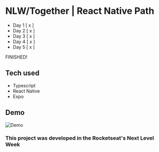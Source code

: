 # NLW/Together | React Native Path

- Day 1 [ x ]
- Day 2 [ x ]
- Day 3 [ x ]
- Day 4 [ x ]
- Day 5 [ x ]

FINISHED!

## Tech used
- Typescript
- React Native
- Expo


## Demo
![Demo](https://media0.giphy.com/media/JOWcsOvsEfBaWnPigh/giphy.gif?cid=790b761132ade0455a22cde1a29e5a6489693919b9771ca0&rid=giphy.gif&ct=g)

### This project was developed in the Rocketseat's Next Level Week

